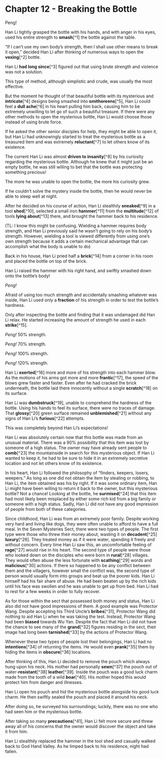 # **Chapter** 12 - Breaking the Bottle

Peng!

Han Li tightly grasped the bottle with his hands, and with anger in his eyes, used his entire strength to **smash**[^1] the bottle against the table.

“If I can’t use my own body’s strength, then I shall use other means to break it open,” decided Han Li after thinking of numerous ways to open the **vexing**[^2] bottle.

Han Li **had long since**[^3] figured out that using brute strength and violence was not a solution.

This type of method, although simplistic and crude, was usually the most effective.

But the moment he thought of that beautiful bottle with its mysterious and **intricate**[^4] designs being smashed into **smithereens**[^5], Han Li could feel a **dull ache**[^6] in his heart pulling him back, causing him to be extremely unwilling to let go of such a beautiful treasure. If there were any other methods to open the mysterious bottle, Han Li would choose those instead of using brute force.

If he asked the other senior disciples for help, they might be able to open it, but Han Li had unknowingly started to treat the mysterious bottle as a treasured item and was extremely **reluctant**[^7] to let others know of its existence.

The current Han Li was almost **driven to insanity**[^8] by his curiosity regarding the mysterious bottle. Although he knew that it might just be an empty bottle, he was still willing to bet that the bottle was protecting something precious!

The more he was unable to open the bottle, the more his curiosity grew.

If he couldn’t solve the mystery inside the bottle, then he would never be able to sleep well at night.

After he decided on his course of action, Han Li stealthily **sneaked**[^9] in a tool **shed**[^10], selected a small iron **hammer**[^11] from the **multitude**[^12] of tools **lying about**[^13] there, and brought the hammer back to his residence.

(TL: I know this might be confusing. Wielding a hammer requires body strength, and Han Li previously said he wasn’t going to rely on his body’s strength. However, wielding a tool is viewed differently from using one’s own strength because it adds a certain mechanical advantage that can accomplish what the body is unable to do)

Back in his house, Han Li pried half a **brick**[^14] from a corner in his room and placed the bottle on top of the brick.

Han Li raised the hammer with his right hand, and swiftly smashed down onto the bottle’s body!

*Peng!*

Afraid of using too much strength and accidentally smashing whatever was inside, Han Li used only a **fraction** of his strength in order to test the bottle’s hardness.

Only after inspecting the bottle and finding that it was undamaged did Han Li relax. He started increasing the amount of strength he used in each **strike**[^15].

*Peng!* 50% strength.

*Peng!* 70% strength.

*Peng!* 100% strength.

*Peng!* 120% strength.

Han Li **exerted**[^16] more and more of his strength into each hammer blow. As the motions of his arms got more and more **frantic**[^17], the speed of the blows grew faster and faster. Even after he had cracked the brick underneath, the bottle laid there innocently without a single **scratch**[^18] on its surface.

Han Li was **dumbstruck**[^19], unable to comprehend the hardness of the bottle. Using his hands to feel its surface, there were no traces of damage. That **glossy**[^20] green surface remained **unblemished**[^21] without any signs of Han Li’s **furious**[^22] attempts.

This was completely beyond Han Li’s expectations!

Han Li was absolutely certain now that this bottle was made from an unusual material. There was a 90% possibility that this item was lost by someone of a high status. The owner may have already sent people to **comb**[^23] the mountainside in search for this mysterious object. If Han Li wanted to keep it, he had to be sure to hide it in an extremely secretive location and not let others know of its existence.

In his heart, Han Li followed the philosophy of “finders, keepers, losers, weepers.” As long as one did not obtain the item by stealing or robbing, to Han Li, the item obtained was his by right. If it was some ordinary item, Han Li might have been willing to return it back to the owner, but this mysterious bottle? Not a chance! Looking at the bottle, he **surmised**[^24] that this item had most likely been misplaced by either some rich kid from a big family or someone with a high status. Sadly, Han Li did not have any good impression of people from both of these categories.

Since childhood, Han Li was from an extremely poor family. Despite working very hard and living like dogs, they were often unable to afford to have a full meal. In the Seven Mysteries Sect, there were two types of people. The first type were those who threw their money about, wasting it on **decadent**[^25] **luxury**[^26]. They treated money as if it were water, spending it freely and without concern. Every time Han Li saw this, an uncomfortable feeling of **rage**[^27] would rise in his heart. The second type of people were those who looked down on the disciples who were born in **rural**[^28] villages. They would often abuse the less fortunate with **scathing**[^29] words and **malicious**[^30] actions. If there so happened to be any conflict between them and the villagers, however small the conflict was, the second type of person would usually form into groups and beat up the poorer kids. Han Li himself had his fair share of abuse. He had been beaten up by the rich kids until his face was swollen and he was unable to get up from bed. Han Li had to rest for a few weeks in order to fully recover.

As for those within the sect that possessed both money and status, Han Li also did not have good impressions of them. A good example was Protector Wang. Despite accepting his Third Uncle’s **bribes**[^31], Protector Wang did nothing to aid Han Li when he was taking the test. Instead, Protector Wang had been **biased** towards Wu Yan. Despite the fact that Han Li did not have the chance to see many of the **grand**[^32] figures residing in the sect, their image had long been **tarnished**[^33] by the actions of Protector Wang.

Whenever these two types of people lost their belongings, Han Li had no **intentions**[^34] of returning the items. He would even **prank**[^35] them by hiding the items in **obscure**[^36] locations.

After thinking of this, Han Li decided to remove the pouch which always hung upon his neck. His mother had personally **sewn**[^37] the pouch out of water-**resistant**[^38] **leather**[^39]. Inside the pouch was a good luck charm made from the tooth of a wild **boar**[^40]. His mother hoped this would protect him from danger and illnesses.

Han Li open his pouch and hid the mysterious bottle alongside his good luck charm. He then swiftly sealed the pouch and placed it around his neck.

After doing so, he surveyed his surroundings; luckily, there was no one who had seen him or the mysterious bottle.

After taking so many **precautions**[^41], Han Li felt more secure and threw away all of his concerns that the owner would discover the object and take it from him.

Han Li stealthily replaced the hammer in the tool shed and casually walked back to God Hand Valley. As he limped back to his residence, night had fallen.